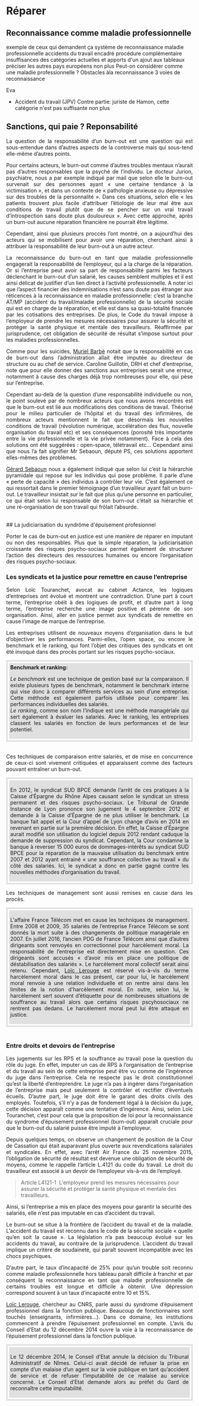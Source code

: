 # Réparer


## Reconnaissance comme maladie professionnelle
exemple de ceux qui demandent ça 
système de reconnaissance maladie professionnelle accidents du travail
encadré procédure complémentaire
insuffisances des catégories actuelles et apports d'un ajout aux tableaux
préciser les autres pays européens non plus 
Peut-on considérer comme une maladie professionnelle ? Obstacles àla reconnaissance
3 voies de reconnaissance 

Eva

- Accident du travail (JPV)
Contre partie: juriste de Hamon, cette catégorie n'est pas suffisante non plus

## Sanctions, qui paie ? Reponsabilité 

<p align="justify">La question de la responsabilité d’un burn-out est une question qui est sous-entendue dans d’autres aspects de la controverse mais qui sous-tend elle-même d’autres points.</p>

<p align="justify">Pour certains acteurs, le burn-out comme d’autres troubles mentaux n’aurait pas d’autres responsables que la psyché de l’individu. Le docteur Jurion, psychiatre, nous a par exemple indiqué par mail que selon elle le burn-out survenait sur des personnes ayant « une certaine tendance à la victimisation », et dans un contexte de « pathologie anxieuse ou dépressive sur des troubles de la personnalité ».  Dans ces situations, selon elle « les patients trouvent plus facile d‘attribuer l’étiologie de leur mal être aux conditions de travail plutôt que de se pencher sur un vrai travail d’introspection sans doute plus douloureux ». Avec cette approche, après un burn-out aucune réparation financière ne pourrait être légitime.</p>
 
<p align="justify">Cependant, ainsi que plusieurs proccès l’ont montré, on a aujourd’hui des acteurs qui se mobilisent pour avoir une réparation, cherchant ainsi à attribuer la responsabilité de leur burn-out à un autre acteur.</p> 

<p align="justify">La reconnaissance du burn-out en tant que maladie professionnelle engagerait la responsabilité de l’employeur, qui a la charge de la réparation. Or si l’entreprise peut avoir sa part de responsabilité parmi les facteurs déclenchant le burn-out d’un salarié, les causes semblent multiples et il est ainsi délicat de justifier d’un lien direct à l’activité professionnelle. A noter ici que l’aspect financier des indemnisations n’est sans doute pas étranger aux réticences à la reconnaissance en maladie professionnelle: c’est la branche AT/MP (accident du travail/maladie professionnelle) de la sécurité sociale qui est en charge de la réparation, et elle est dans sa quasi-totalité financée par les cotisations des entreprises. De plus, le Code du travail impose à l’employeur de prendre les mesures nécessaires pour assurer la sécurité et protéger la santé physique et mentale des travailleurs. Réaffirmée par jurisprudence, cet obligation de sécurité de résultat s’impose surtout pour les maladies professionnelles. </p>

<p align="justify">Comme pour les suicides, <a href="https://controverses.github.io/burn-out/acteurs#muriel-barb" target="_blank">Muriel Barbé</a> notait que la responsabilité en cas de burn-out dans l’administration allait être imputée au directeur de structure ou au chef de service. Caroline Guillotin, DRH et chef d’entreprise, note que pour elle donner des sanctions aux entreprises serait une erreur, notamment à cause des charges déjà trop nombreuses pour elle, qui pèse sur l’entreprise. </p>

<p align="justify">Cependant au-delà de la question d’une responsabilité individuelle ou non, le point soulevé par de nombreux acteurs que nous avons rencontrés est que le burn-out est lié aux modifications des conditions de travail. Théorisé pour le milieu particulier de l’hôpital et du travail des infirmières, de nombreux acteurs mentionnent le fait que désormais les nouvelles conditions de travail (révolution numérique, accélération des flux, nouvelle organisation du travail etc) et ses conséquences (porosité très importante entre la vie professionnelle et la vie privée notamment). Face à cela des solutions ont été suggérées : open-space, télétravail etc… Cependant ainsi que nous l’a fait signifier Mr Sebaoun, député PS, ces solutions apportent elles-mêmes des problèmes. </p>

<p align="justify"><a href="https://controverses.github.io/burn-out/acteurs#grard-sebaoun" target="_blank">Gérard Sebaoun</a> nous a également indiqué que selon lui c’est la hiérarchie pyramidale qui repose sur les individus qui pose problème. Il parle d’une « perte de capacité » des individus à contrôler leur vie. C’est également ce qui ressortait dans le premier témoignage d’un travailleur ayant fait un burn-out. Le travailleur insistait sur le fait que plus qu’une personne en particulier, ce qui était selon lui responsable de son burn-out c’était sa hiérarchie et une ré-organisation de son travail qui frôlait l’absurde.</p> 


<br>
## La judiciarisation du syndrôme d'épuisement profesionnel 

<p align="justify">Porter le cas de burn-out en justice est une manière de réparer en imputant ou non des responsables. Plus que la simple réparation, la judiciarisation croissante des risques psycho-sociaux permet également de structurer l’action des directeurs des ressources humaines ou encore l’organisation des risques psycho-sociaux.</p>

### Les syndicats et la justice pour remettre en cause l’entreprise

<p align="justify">Selon Loïc Touranchet, avocat au cabinet Actance, les logiques d’entreprises ont évolué et montrent une contradiction. D’une part à court terme, l’entreprise obéit à des logiques de profit, et d’autre part à long terme, l’entreprise recherche une image positive et pérenne de son organisation. Ainsi, aller en justice permet aux syndicats de remettre en cause l’image de marque de l’entreprise. </p>

<p align="justify">Les entreprises utilisent de nouveaux moyens d’organisation dans le but d’objectiver les performances. Parmi-elles, l’open space, ou encore le benchmark et le ranking, qui font l’objet des critiques des syndicats et ont été invoqué dans des procès portant sur les risques psycho-sociaux.</p>


<div style="padding:4px; border:4px solid #e0e0e0;">
<div style="padding:3px; background-color:#e0e0e0;">
<strong>Benchmark et ranking:</strong><br><p align="justify"><I>Le benchmark</I> est une technique de gestion basé sur la comparaison. Il existe plusieurs types de benchmark, notamment le benchmark interne qui vise donc à comparer différents services au sein d’une entreprise. Cette méthode est également parfois utilisée pour comparer les performances individuelles des salariés.<br><I>Le ranking</I>, comme son nom l’indique est une méthode managériale qui sert également à évaluer les salariés. Avec le ranking, les entreprises classent les salariés en fonction de leurs performances et de leur potentiel.</p>
</div>
</div>
<br>
<p align="justify">Ces techniques de comparaison entre salariés, et de mise en concurrence de ceux-ci sont vivement critiquées et apparaissent comme des facteurs pouvant entraîner un burn-out.</p>

<div style="padding:4px; border:4px solid #e0e0e0;">
<div style="padding:3px; background-color:#e0e0e0;">
<p align="justify">En 2012, le syndicat SUD BPCE demande l’arrêt de ces pratiques à la Caisse d’Épargne du Rhône Alpes causant selon le syndicat un stress permanent et des risques psycho-sociaux. Le Tribunal de Grande Instance de Lyon prononce son jugement le 4 septembre 2012 et demande à la Caisse d’Épargne de ne plus utiliser le benchmark. La banque fait appel et la Cour d’appel de Lyon change d’avis en 2014 en revenant en partie sur la première décision. En effet, la Caisse d’Épargne aurait modifié son utilisation du logiciel depuis 2012 rendant caduque la demande de suppression du syndicat. Cependant, la Cour condamne la banque à reverser 15 000 euros de dommages-intérêts au syndicat SUD BPCE pour la réparation de la mauvaise utilisation du benchmark entre 2007 et 2012 ayant entrainé « une souffrance collective au travail » du côté des salariés. Ici, le syndicat a donc en partie gagné contre les nouvelles méthodes d’organisation du travail.</p>
</div>
</div>

<p align="justify">Les techniques de management sont aussi remises en cause dans les procès.</p>

<div style="padding:4px; border:4px solid #e0e0e0;">
<div style="padding:3px; background-color:#e0e0e0;">
<p align="justify">L'affaire France Télécom met en cause les techniques de management. Entre 2008 et 2009, 35 salariés de l’entreprise France Télécom se sont donnés la mort suite à des changements de politique managériale en 2007. En juillet 2016, l’ancien PDG de France Télécom ainsi que d’autres dirigeants sont renvoyés en correctionnel pour harcèlement moral. La responsabilité de l’entreprise est directement mise en question. Ces dirigeants sont accusés « d’avoir mis en place une politique de déstabilisation des salariés ». Le harcèlement moral collectif serait ainsi retenu. Cependant, <a href="https://controverses.github.io/burn-out/acteurs#loc-lerouge" target="_blank">Loïc Lerouge</a> est réservé vis-à-vis du terme harcèlement moral dans le cas présent, car pour lui, le harcèlement moral renvoie à une relation individuelle et on rentre ainsi dans les limites de la notion d'harcèlement moral. En outre, selon lui, le harcèlement sert souvent d’étiquette pour de nombreuses situations de souffrance au travail alors que certains risques pscyhosociaux ne rentrent pas dedans. Le harcèlement moral peut lui être attaqué en justice.</p>
</div>
</div>
<br>


### Entre droits et devoirs de l’entreprise

<p align="justify">Les jugements sur les RPS et la souffrance au travail pose la question du rôle du juge.
En effet, imputer un cas de RPS à l’organisation de l’entreprise et du travail au sein de cette entreprise peut être vu comme de l’ingérence du juge dans l’entreprise. Cela ne respecte pas le droit constitutionnel qu’est la liberté d’entreprendre. Le juge n’a pas à ingérer dans l’organisation de l’entreprise mais peut seulement la contrôler et rectifier d’éventuels écueils. D’autre part, le juge doit être le garant des droits civils des employés. Toutefois, s’il n’y a pas de fondement légal à la décision du juge, cette décision apparaît comme une tentative d’ingérence. Ainsi, selon Loïc Touranchet, c’est pour cela que la proposition de loi pour la reconnaissance du syndrome d’épuisement professionnel (burn-out) apparaît cruciale pour que le burn-out du salarié puisse être imputé à l’employeur.</p>


<p align="justify">Depuis quelques temps, on observe un changement de position de la Cour de Cassation qui était auparavant plus ouverte aux revendications salariales et syndicales. En effet, avec l’arrêt Air France du 25 novembre 2015, l’obligation de sécurité de résultat est devenue une obligation de sécurité de moyens, comme le rappelle l’article L.4121 du code du travail. Le droit du travailleur est associé à un devoir de l’employeur vis-à-vis de l’employé.</p>


>Article L4121-1  
>L'employeur prend les mesures nécessaires pour assurer la sécurité et protéger la santé physique et mentale des travailleurs.

Ainsi, si l’entreprise a mis en place des moyens pour garantir la sécurité des salariés, elle n’est pas imputable en cas d’accident du travail. 


<p align="justify">Le burn-out se situe à la frontière de l’accident du travail et de la maladie. L’accident du travail est reconnu dans le code de la sécurité sociale « quelle qu’en soit la cause ». La législation n’a pas beaucoup évolué sur les accidents du travail, au contraire de la jurisprudence. L’accident du travail implique un critère de soudaineté, qui paraît souvent incompatible avec les chocs psychiques.</p>
<p align="justify">D’autre part, le taux d’incapacité de 25% pour qu’un trouble soit reconnu comme maladie professionnelle hors tableau paraît difficile à franchir et par conséquent la reconnaissance en tant que maladie professionnelle de certains troubles est longue et difficile à obtenir. Une dépression correspond souvent à un taux d’incapacité entre 10 et 15%.</p>


<p align="justify"><a href="https://controverses.github.io/burn-out/acteurs#loc-lerouge" target="_blank">Loïc Lerouge</a>, chercheur au CNRS, parle aussi du syndrome d’épuisement professionnel dans la fonction publique. Beaucoup de fonctionnaires sont touchés (enseignants, infirmières…). Dans ce domaine, les institutions commencent à prendre l’épuisement professionnel en compte. L’avis du Conseil d’Etat du 12 décembre 2014 ouvre la voie à la reconnaissance de l’épuisement professionnel dans la fonction publique. </p>

<div style="padding:4px; border:4px solid #e0e0e0;">
<div style="padding:3px; background-color:#e0e0e0;">
<p align="justify">Le 12 décembre 2014, le Conseil d’Etat annule la décision du Tribunal Administratif de Nîmes. Celui-ci avait décidé de refuser la prise en compte d’un malaise d’un agent sur la voie publique en tant qu’accident de service et de refuser l’imputabilité de ce malaise au service concerné. Le Conseil d’Etat demande alors au préfet du Gard de reconnaître cette imputabilité.</p>
</div>
</div>
<br>



